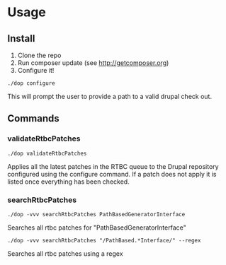 # Usage

## Install
1. Clone the repo
2. Run composer update (see <http://getcomposer.org>)
3. Configure it!

```
./dop configure
```
This will prompt the user to provide a path to a valid drupal check out.

## Commands

### validateRtbcPatches


```
./dop validateRtbcPatches
```
Applies all the latest patches in the RTBC queue to the Drupal repository configured using the configure command. If a patch does not apply it is listed once everything has been checked.

### searchRtbcPatches

```
./dop -vvv searchRtbcPatches PathBasedGeneratorInterface
```
Searches all rtbc patches for "PathBasedGeneratorInterface"


```
./dop -vvv searchRtbcPatches "/PathBased.*Interface/" --regex
```
Searches all rtbc patches using a regex
